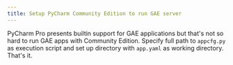 ```yaml
---
title: Setup PyCharm Community Edition to run GAE server
---
```

PyCharm Pro presents builtin support for GAE applications but that's not so hard to run GAE apps with Community Edition. Specify full path to `appcfg.py` as execution script and set up directory with `app.yaml` as working directory. That's it.